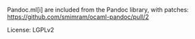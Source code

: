 Pandoc.ml[i] are included from the Pandoc library,
with patches: https://github.com/smimram/ocaml-pandoc/pull/2

License: LGPLv2
